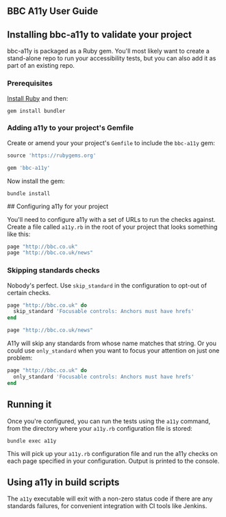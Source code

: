## BBC A11y User Guide

## Installing bbc-a11y to validate your project

bbc-a11y is packaged as a Ruby gem. You'll most likely want to create a
stand-alone repo to run your accessibility tests, but you can also add it as
part of an existing repo.

### Prerequisites

[Install Ruby](https://www.ruby-lang.org/en/documentation/installation/) and
then:

    gem install bundler

### Adding a11y to your project's Gemfile

Create or amend your your project's `Gemfile` to include the `bbc-a11y` gem:

```ruby
source 'https://rubygems.org'

gem 'bbc-a11y'
```

Now install the gem:

    bundle install

## Configuring a11y for your project

You'll need to configure a11y with a set of URLs to run the checks against.
Create a file called `a11y.rb` in the root of your project that looks something
like this:

```ruby
page "http://bbc.co.uk"
page "http://bbc.co.uk/news"
```

### Skipping standards checks

Nobody's perfect. Use `skip_standard` in the configuration to opt-out of certain
checks.

```ruby
page "http://bbc.co.uk" do
  skip_standard 'Focusable controls: Anchors must have hrefs'
end

page "http://bbc.co.uk/news"
```

A11y will skip any standards from whose name matches that string. Or you could
use `only_standard` when you want to focus your attention on just one problem:

```ruby
page "http://bbc.co.uk" do
  only_standard 'Focusable controls: Anchors must have hrefs'
end
```

## Running it

Once you're configured, you can run the tests using the `a11y` command, from the
directory where your `a11y.rb` configuration file is stored:

    bundle exec a11y

This will pick up your `a11y.rb` configuration file and run the a11y checks on
each page specified in your configuration. Output is printed to the console.

## Using a11y in build scripts

The `a11y` executable will exit with a non-zero status code if there are any
standards failures, for convenient integration with CI tools like Jenkins.
